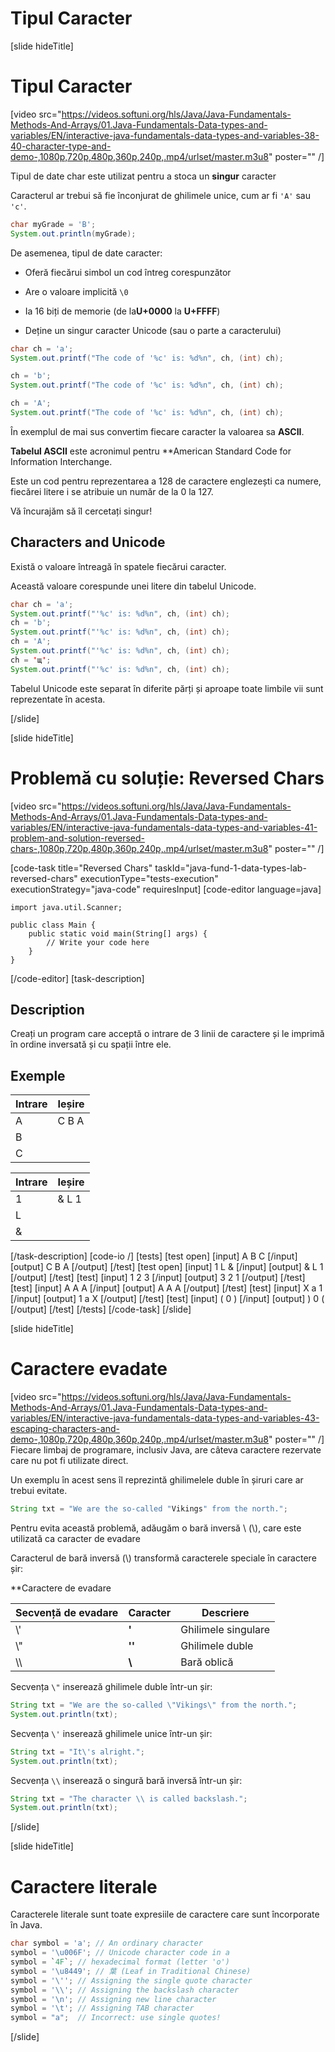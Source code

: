 # Tipul Caracter

[slide hideTitle]

# Tipul Caracter
[video src="https://videos.softuni.org/hls/Java/Java-Fundamentals-Methods-And-Arrays/01.Java-Fundamentals-Data-types-and-variables/EN/interactive-java-fundamentals-data-types-and-variables-38-40-character-type-and-demo-,1080p,720p,480p,360p,240p,.mp4/urlset/master.m3u8" poster="" /]

Tipul de date char este utilizat pentru a stoca un **singur** caracter

Caracterul ar trebui să fie înconjurat de ghilimele unice, cum ar fi `'A'` sau `'c'`.

```java live
char myGrade = 'B';
System.out.println(myGrade);
```

De asemenea, tipul de date caracter:

* Oferă fiecărui simbol un cod întreg corespunzător

* Are o valoare implicită `\0`

* Ia 16 biți de memorie \(de la**U+0000** la **U+FFFF**\)

* Deține un singur caracter Unicode \(sau o parte a caracterului\)

```java live
char ch = 'a';
System.out.printf("The code of '%c' is: %d%n", ch, (int) ch);

ch = 'b';
System.out.printf("The code of '%c' is: %d%n", ch, (int) ch);

ch = 'A';
System.out.printf("The code of '%c' is: %d%n", ch, (int) ch);
```

În exemplul de mai sus convertim fiecare caracter la valoarea sa **ASCII**. 

**Tabelul ASCII** este acronimul pentru **American Standard Code for Information Interchange.

Este un cod pentru reprezentarea a 128 de caractere englezești ca numere, fiecărei litere i se atribuie un număr de la 0 la 127. 

Vă încurajăm să îl cercetați singur!

## Characters and Unicode

Există o valoare întreagă în spatele fiecărui caracter.

Această valoare corespunde unei litere din tabelul Unicode.

```java live
char ch = 'a';
System.out.printf("'%c' is: %d%n", ch, (int) ch);
ch = 'b';
System.out.printf("'%c' is: %d%n", ch, (int) ch);
ch = 'A';
System.out.printf("'%c' is: %d%n", ch, (int) ch);
ch = 'щ'; 
System.out.printf("'%c' is: %d%n", ch, (int) ch);
```

Tabelul Unicode este separat în diferite părți și aproape toate limbile vii sunt reprezentate în acesta.

[/slide]


[slide hideTitle]
# Problemă cu soluție: Reversed Chars

[video src="https://videos.softuni.org/hls/Java/Java-Fundamentals-Methods-And-Arrays/01.Java-Fundamentals-Data-types-and-variables/EN/interactive-java-fundamentals-data-types-and-variables-41-problem-and-solution-reversed-chars-,1080p,720p,480p,360p,240p,.mp4/urlset/master.m3u8" poster="" /]

[code-task title="Reversed Chars" taskId="java-fund-1-data-types-lab-reversed-chars" executionType="tests-execution" executionStrategy="java-code" requiresInput]
[code-editor language=java]
```
import java.util.Scanner;

public class Main {
    public static void main(String[] args) {
        // Write your code here
    }
}
```
[/code-editor]
[task-description]
## Description
Creați un program care acceptă o intrare de 3 linii de caractere și le imprimă în ordine inversată și cu spații între ele. 
## Exemple
|**Intrare**|**Ieșire**|
|-----|------|
| A | C B A |
| B |  |
| C |  |

|**Intrare**|**Ieșire**|
|-----|------|
| 1 | & L 1 |
| L |  |
| & |  |
 

[/task-description]
[code-io /]
[tests]
[test open]
[input]
A
B
C
[/input]
[output]
C B A
[/output]
[/test]
[test open]
[input]
1
L
&
[/input]
[output]
& L 1
[/output]
[/test]
[test]
[input]
1
2
3
[/input]
[output]
3 2 1
[/output]
[/test]
[test]
[input]
A
A
A
[/input]
[output]
A A A
[/output]
[/test]
[test]
[input]
X
a
1
[/input]
[output]
1 a X
[/output]
[/test]
[test]
[input]
(
0
)
[/input]
[output]
) 0 (
[/output]
[/test]
[/tests]
[/code-task]
[/slide]

[slide hideTitle]
# Caractere evadate
[video src="https://videos.softuni.org/hls/Java/Java-Fundamentals-Methods-And-Arrays/01.Java-Fundamentals-Data-types-and-variables/EN/interactive-java-fundamentals-data-types-and-variables-43-escaping-characters-and-demo-,1080p,720p,480p,360p,240p,.mp4/urlset/master.m3u8" poster="" /]
Fiecare limbaj de programare, inclusiv Java, are câteva caractere rezervate care nu pot fi utilizate direct.

Un exemplu în acest sens îl reprezintă ghilimelele duble în șiruri care ar trebui evitate.


```Java
String txt = "We are the so-called "Vikings" from the north.";
```


Pentru evita această problemă, adăugăm o bară inversă \ (\\\), care este utilizată ca caracter de evadare

Caracterul de bară inversă \(\\\) transformă caracterele speciale în caractere șir:

**Caractere de evadare

|Secvență de evadare |Caracter| Descriere|
|-----|--------|--------|
|\\'|**'**       |Ghilimele singulare|
|\\"  |**''**      |Ghilimele duble|
|\\\  |**\\**     |Bară oblică|


Secvența `\"` inserează ghilimele duble într-un șir:

```Java live
String txt = "We are the so-called \"Vikings\" from the north.";
System.out.println(txt);
```

Secvența `\'` inserează ghilimele unice într-un șir:

```Java live
String txt = "It\'s alright.";
System.out.println(txt);
```

Secvența `\\` inserează o singură bară inversă într-un șir:

```Java live
String txt = "The character \\ is called backslash.";
System.out.println(txt);
```

[/slide]

[slide hideTitle]
# Caractere literale
Caracterele literale sunt toate expresiile de caractere care sunt încorporate în Java. 

```java
char symbol = 'a'; // An ordinary character
symbol = '\u006F'; // Unicode character code in a
symbol = `4F`; // hexadecimal format (letter 'o')
symbol = '\u8449'; // 葉 (Leaf in Traditional Chinese)
symbol = '\''; // Assigning the single quote character
symbol = '\\'; // Assigning the backslash character
symbol = '\n'; // Assigning new line character
symbol = '\t'; // Assigning TAB character
symbol = "a";  // Incorrect: use single quotes!
```

[/slide]
